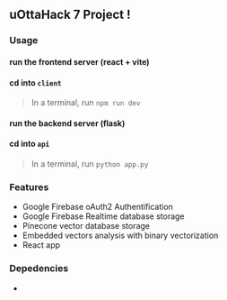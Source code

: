 ## uOttaHack 7 Project !

### Usage 

#### run the frontend server (react + vite) 
#### cd into `client`

> In a terminal, run `npm run dev`

#### run the backend server (flask) 
#### cd into `api`

> In a terminal, run `python app.py`

### Features

* Google Firebase oAuth2 Authentification 
* Google Firebase Realtime database storage
* Pinecone vector database storage
* Embedded vectors analysis with binary vectorization
* React app

### Depedencies 

* 
